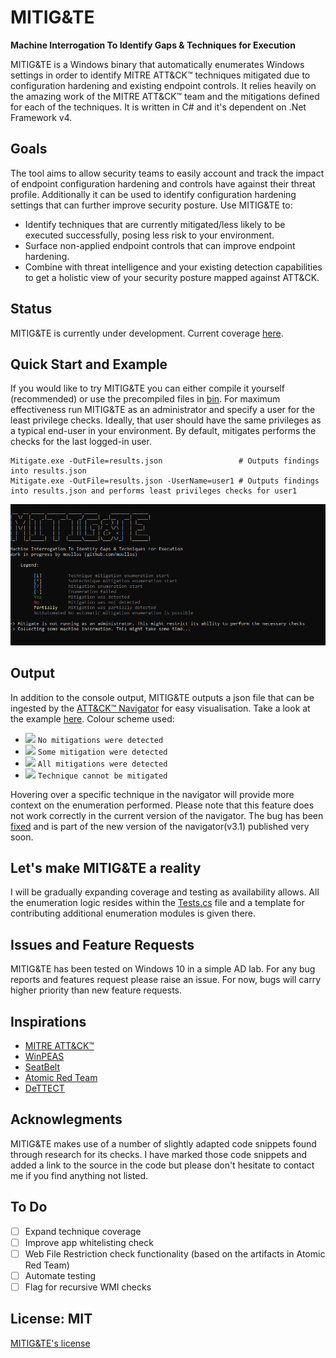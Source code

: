 # MITIG&TE

**Machine Interrogation To Identify Gaps & Techniques for Execution**

MITIG&TE is a Windows binary that automatically enumerates Windows settings in order to identify MITRE ATT&CK™ techniques mitigated due to configuration hardening and existing endpoint controls. It relies heavily on the amazing work of the MITRE ATT&CK™ team and the mitigations defined for each of the techniques. It is written in C# and it's dependent on .Net Framework v4.

## Goals
The tool aims to allow security teams to easily account and track the impact of endpoint configuration hardening and controls have against their threat profile. Additionally it can be used to identify  configuration hardening settings that can further improve security posture. Use MITIG&TE to:
 - Identify techniques that are currently mitigated/less likely to be executed successfully, posing less risk to your environment.
 - Surface non-applied endpoint controls that can improve endpoint hardening.
 - Combine with threat intelligence and your existing detection capabilities to get a holistic view of your security posture mapped against ATT&CK.

## Status
MITIG&TE is currently under development. Current coverage [here](https://mitre-attack.github.io/attack-navigator/beta/enterprise/#layerURL=https://raw.githubusercontent.com/moullos/Mitigate/master/examples/Coverage.json). 

## Quick Start and Example
If you would like to try MITIG&TE you can either compile it yourself (recommended) or use the precompiled files in [bin](./bin). For maximum effectiveness run MITIG&TE as an administrator and specify a user for the least privilege checks. Ideally, that user should have the same privileges as a typical end-user in your environment. By default, mitigates performs the checks for the last logged-in user.

```
Mitigate.exe -OutFile=results.json                 # Outputs findings into results.json
Mitigate.exe -OutFile=results.json -UserName=user1 # Outputs findings into results.json and performs least privileges checks for user1
``` 
![](https://github.com/moullos/Mitigate/blob/master/examples/Screenshot.png?raw=true)

## Output
In addition to the console output, MITIG&TE outputs a json file that can be ingested by the [ATT&CK™ Navigator](https://mitre-attack.github.io/attack-navigator/beta/enterprise/) for easy visualisation. Take a look at the example [here](https://mitre-attack.github.io/attack-navigator/beta/enterprise/#layerURL=https://raw.githubusercontent.com/moullos/Mitigate/master/examples/result.json). Colour scheme used:
- ![](https://via.placeholder.com/15/f4a261/000000?text=+) `No mitigations were detected`
- ![](https://via.placeholder.com/15/e9c46a/000000?text=+) `Some mitigation were detected`
- ![](https://via.placeholder.com/15/2a9d8f/000000?text=+) `All mitigations were detected`
- ![](https://via.placeholder.com/15/009ACD/000000?text=+) `Technique cannot be mitigated`

Hovering over a specific technique in the navigator will provide more context on the enumeration performed. Please note that this feature does not work correctly in the current version of the navigator. The bug has been [fixed](https://github.com/mitre-attack/attack-navigator/issues/153) and is part of the new version of the navigator(v3.1) published very soon. 

## Let's make MITIG&TE a reality 
I will be gradually expanding coverage and testing as availability allows. All the enumeration logic resides within the [Tests.cs](./Tests.cs) file and a template for contributing additional enumeration modules is given there. 

## Issues and Feature Requests
MITIG&TE has been tested on Windows 10 in a simple AD lab. For any bug reports and features request please raise an issue. For now, bugs will carry higher priority than new feature requests.

## Inspirations
- [MITRE ATT&CK™](https://attack.mitre.org)
- [WinPEAS](https://github.com/carlospolop/privilege-escalation-awesome-scripts-suite/tree/master/winPEAS)
- [SeatBelt](https://github.com/GhostPack/Seatbelt)
- [Atomic Red Team](https://github.com/redcanaryco/atomic-red-team)
- [DeTTECT](https://github.com/rabobank-cdc/DeTTECT)

## Acknowlegments
MITIG&TE makes use of a number of slightly adapted code snippets found through research for its checks. I have marked those code snippets and added a link to the source in the code but please don't hesitate to contact me if you find anything not listed.

## To Do
- [ ] Expand technique coverage
- [ ] Improve app whitelisting check
- [ ] Web File Restriction check functionality (based on the artifacts in Atomic Red Team)
- [ ] Automate testing
- [ ] Flag for recursive WMI checks

## License: MIT
[MITIG&TE's license](https://github.com/moullos/Mitigate/blob/master/LICENSE)